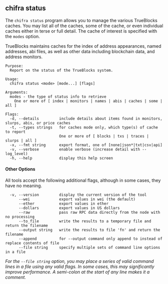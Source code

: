 ## chifra status

The `chifra status` program allows you to manage the various TrueBlocks caches. You may list all of the caches, some of the cache, or even individual caches either in terse or full detail. The cache of interest is specified with the `modes` option.

TrueBlocks maintains caches for the index of address appearances, named addresses, abi files, as well as other data including blockchain data, and address monitors.

```[plaintext]
Purpose:
  Report on the status of the TrueBlocks system.

Usage:
  chifra status <mode> [mode...] [flags]

Arguments:
  modes - the type of status info to retrieve
	One or more of [ index | monitors | names | abis | caches | some | all ]

Flags:
  -d, --details         include details about items found in monitors, slurps, abis, or price caches
  -t, --types strings   for caches mode only, which type(s) of cache to report
                        One or more of [ blocks | txs | traces | slurps | all ]
  -x, --fmt string      export format, one of [none|json*|txt|csv|api]
  -v, --verbose         enable verbose (increase detail with --log_level)
  -h, --help            display this help screen
```

#### Other Options

All tools accept the following additional flags, although in some cases, they have no meaning.

```[plaintext]
  -v, --version         display the current version of the tool
      --wei             export values in wei (the default)
      --ether           export values in ether
      --dollars         export values in US dollars
      --raw             pass raw RPC data directly from the node with no processing
      --to_file         write the results to a temporary file and return the filename
      --output string   write the results to file 'fn' and return the filename
      --append          for --output command only append to instead of replace contents of file
      --file string     specify multiple sets of command line options in a file
```

*For the `--file string` option, you may place a series of valid command lines in a file using any valid flags. In some cases, this may significantly improve performance. A semi-colon at the start of any line makes it a comment.*
